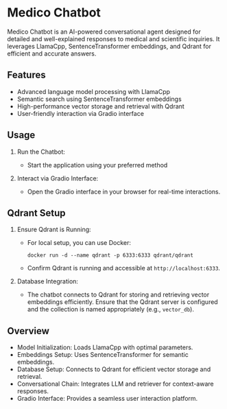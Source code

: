 # Medico Chatbot

Medico Chatbot is an AI-powered conversational agent designed for detailed and well-explained responses to medical and scientific inquiries. It leverages LlamaCpp, SentenceTransformer embeddings, and Qdrant for efficient and accurate answers.

## Features

- Advanced language model processing with LlamaCpp
- Semantic search using SentenceTransformer embeddings
- High-performance vector storage and retrieval with Qdrant
- User-friendly interaction via Gradio interface

## Usage

1. Run the Chatbot:
   - Start the application using your preferred method 

2. Interact via Gradio Interface:
   - Open the Gradio interface in your browser for real-time interactions.

## Qdrant Setup

1. Ensure Qdrant is Running:
   - For local setup, you can use Docker:
     ```
     docker run -d --name qdrant -p 6333:6333 qdrant/qdrant
     ```
   - Confirm Qdrant is running and accessible at `http://localhost:6333`.

2. Database Integration:
   - The chatbot connects to Qdrant for storing and retrieving vector embeddings efficiently. Ensure that the Qdrant server is configured and the collection is named appropriately (e.g., `vector_db`).

## Overview

- Model Initialization: Loads LlamaCpp with optimal parameters.
- Embeddings Setup: Uses SentenceTransformer for semantic embeddings.
- Database Setup: Connects to Qdrant for efficient vector storage and retrieval.
- Conversational Chain: Integrates LLM and retriever for context-aware responses.
- Gradio Interface: Provides a seamless user interaction platform.
